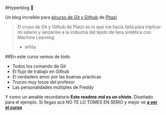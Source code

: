 #Hyperblog 💚 

Un blog increíble para [elcurso de Git y Github](https://platzi.com/cursos/git-github "elcurso de Git y Github") de [Pltazi](https://platzi.com "Pltazi")
>El cruso de Git y Github de Platzi es lo que me hacía falta para triplicar mi salario y lanzarme a la indsutria del tejido de lana sintética con Machine Learning
> - niñita

##En este curso vemos de todo
* Todos los comando de Git
* El flujo de trabajo en Github
* El verdadero amor por las buenas prácticas
* Trucos muy locos del profesor
* Las personalidades múltiples de Freddy

Y como un amable recordatorio **Este readme.md es un chiste**. Diseñado para el ejemplo. Si llegas acá NO TE LO TOMES EN SERIO y mejor ve [**a ver el curso**](https://platzi.com/cursos/git-github "a ver el curso")